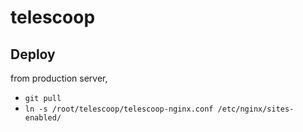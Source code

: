 # telescoop

## Deploy

from production server,
  
- `git pull`
- `ln -s /root/telescoop/telescoop-nginx.conf /etc/nginx/sites-enabled/`
